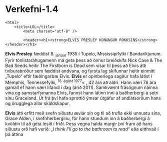 # Verkefni-1.4
<!DOCTYPE HTML>
    <html>
        <title>LOL</title>
            <meta charset="utf-8" /> 
            
            <header><h1><strong>ELVIS PRESLEY KONUNGUR ROKKSINS</strong></header></h1>
                          
<p><strong>Elvis Presley</strong> fæddist 8.
<sub>janúar</sub> 1935 í Tupelo, Mississipifylki í Bandaríkjunum. Fyrir
tónlistaráhugamenn má geta þess að önnur breiðskífa Nick Cave & The Bad Seeds heitir
The Firstborn is Dead sem vísar til þess að Elvis átti tvíburabróður sem fæddist andvana,
og fyrsta lag skífunnar heitir einmitt „Tupelo“ eftir fæðingarbæ Elvis.
<strong>Elvis</strong> er opinberlega sagður hafa látist í Memphis, Tennessefylki,
 <sup>16. ágúst 1977</sup><
, 42 ára að
aldri. Hann væri 76 ára gamall ef hann væri lifandi í dag (árið 2011). Samkvæmt
frásögnum náinna vina og samstarfsmanna Elvis, fannst hann látinn inni á baðherbergi á
setri sínu Graceland. Út frá því hafa sprottið ýmsar útgáfur af andlátsorðum hans og
örugglega allar skáldskapur.
</p>
<strong>Elvis</strong> átti erfitt með svefn síðustu æviár sín og til að trufla ekki unnustu sína,
Grace Alden, í svefnherberginu, fór hann stundum inn á baðherbergi á kvöldin til að geta lesið í
friði. Þess vegna halda margir því fram að hans síðustu orð hafi verið: „<em>I think I’ll go to
the bathroom to read</em>“ eða eitthvað í þá áttina</p>
</style>
                </head>
                  </body>
                  </html>
      

